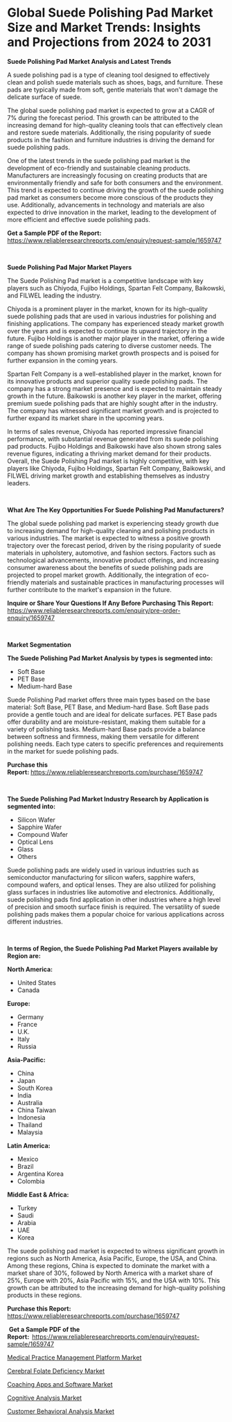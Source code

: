 <p><h1>Global Suede Polishing Pad Market Size and Market Trends: Insights and Projections from 2024 to 2031</h1></p><p><strong>Suede Polishing Pad Market Analysis and Latest Trends</strong></p>
<p><p>A suede polishing pad is a type of cleaning tool designed to effectively clean and polish suede materials such as shoes, bags, and furniture. These pads are typically made from soft, gentle materials that won't damage the delicate surface of suede.</p><p>The global suede polishing pad market is expected to grow at a CAGR of 7% during the forecast period. This growth can be attributed to the increasing demand for high-quality cleaning tools that can effectively clean and restore suede materials. Additionally, the rising popularity of suede products in the fashion and furniture industries is driving the demand for suede polishing pads.</p><p>One of the latest trends in the suede polishing pad market is the development of eco-friendly and sustainable cleaning products. Manufacturers are increasingly focusing on creating products that are environmentally friendly and safe for both consumers and the environment. This trend is expected to continue driving the growth of the suede polishing pad market as consumers become more conscious of the products they use. Additionally, advancements in technology and materials are also expected to drive innovation in the market, leading to the development of more efficient and effective suede polishing pads.</p></p>
<p><strong>Get a Sample PDF of the Report:&nbsp;</strong> <a href="https://www.reliableresearchreports.com/enquiry/request-sample/1659747">https://www.reliableresearchreports.com/enquiry/request-sample/1659747</a></p>
<p>&nbsp;</p>
<p><strong>Suede Polishing Pad Major Market Players</strong></p>
<p><p>The Suede Polishing Pad market is a competitive landscape with key players such as Chiyoda, Fujibo Holdings, Spartan Felt Company, Baikowski, and FILWEL leading the industry. </p><p>Chiyoda is a prominent player in the market, known for its high-quality suede polishing pads that are used in various industries for polishing and finishing applications. The company has experienced steady market growth over the years and is expected to continue its upward trajectory in the future. Fujibo Holdings is another major player in the market, offering a wide range of suede polishing pads catering to diverse customer needs. The company has shown promising market growth prospects and is poised for further expansion in the coming years.</p><p>Spartan Felt Company is a well-established player in the market, known for its innovative products and superior quality suede polishing pads. The company has a strong market presence and is expected to maintain steady growth in the future. Baikowski is another key player in the market, offering premium suede polishing pads that are highly sought after in the industry. The company has witnessed significant market growth and is projected to further expand its market share in the upcoming years. </p><p>In terms of sales revenue, Chiyoda has reported impressive financial performance, with substantial revenue generated from its suede polishing pad products. Fujibo Holdings and Baikowski have also shown strong sales revenue figures, indicating a thriving market demand for their products. Overall, the Suede Polishing Pad market is highly competitive, with key players like Chiyoda, Fujibo Holdings, Spartan Felt Company, Baikowski, and FILWEL driving market growth and establishing themselves as industry leaders.</p></p>
<p>&nbsp;</p>
<p><strong>What Are The Key Opportunities For Suede Polishing Pad Manufacturers?</strong></p>
<p><p>The global suede polishing pad market is experiencing steady growth due to increasing demand for high-quality cleaning and polishing products in various industries. The market is expected to witness a positive growth trajectory over the forecast period, driven by the rising popularity of suede materials in upholstery, automotive, and fashion sectors. Factors such as technological advancements, innovative product offerings, and increasing consumer awareness about the benefits of suede polishing pads are projected to propel market growth. Additionally, the integration of eco-friendly materials and sustainable practices in manufacturing processes will further contribute to the market's expansion in the future.</p></p>
<p><strong>Inquire or Share Your Questions If Any Before Purchasing This Report:</strong> <a href="https://www.reliableresearchreports.com/enquiry/pre-order-enquiry/1659747">https://www.reliableresearchreports.com/enquiry/pre-order-enquiry/1659747</a></p>
<p>&nbsp;</p>
<p><strong>Market Segmentation</strong></p>
<p><strong>The Suede Polishing Pad Market Analysis by types is segmented into:</strong></p>
<p><ul><li>Soft Base</li><li>PET Base</li><li>Medium-hard Base</li></ul></p>
<p><p>Suede Polishing Pad market offers three main types based on the base material: Soft Base, PET Base, and Medium-hard Base. Soft Base pads provide a gentle touch and are ideal for delicate surfaces. PET Base pads offer durability and are moisture-resistant, making them suitable for a variety of polishing tasks. Medium-hard Base pads provide a balance between softness and firmness, making them versatile for different polishing needs. Each type caters to specific preferences and requirements in the market for suede polishing pads.</p></p>
<p><strong>Purchase this Report:&nbsp;</strong><a href="https://www.reliableresearchreports.com/purchase/1659747">https://www.reliableresearchreports.com/purchase/1659747</a></p>
<p>&nbsp;</p>
<p><strong>The Suede Polishing Pad Market Industry Research by Application is segmented into:</strong></p>
<p><ul><li>Silicon Wafer</li><li>Sapphire Wafer</li><li>Compound Wafer</li><li>Optical Lens</li><li>Glass</li><li>Others</li></ul></p>
<p><p>Suede polishing pads are widely used in various industries such as semiconductor manufacturing for silicon wafers, sapphire wafers, compound wafers, and optical lenses. They are also utilized for polishing glass surfaces in industries like automotive and electronics. Additionally, suede polishing pads find application in other industries where a high level of precision and smooth surface finish is required. The versatility of suede polishing pads makes them a popular choice for various applications across different industries.</p></p>
<p>&nbsp;</p>
<p><strong>In terms of Region, the Suede Polishing Pad Market Players available by Region are:</strong></p>
<p>
    <p> <strong> North America: </strong>
        <ul>
            <li>United States</li>
            <li>Canada</li>
        </ul>
        </p> 
    <p> <strong> Europe: </strong>
        <ul>
            <li>Germany</li>
            <li>France</li>
            <li>U.K.</li>
            <li>Italy</li>
            <li>Russia</li>
        </ul>
        </p> 
    <p> <strong> Asia-Pacific: </strong>
        <ul>
            <li>China</li>
            <li>Japan</li>
            <li>South Korea</li>
            <li>India</li>
            <li>Australia</li>
            <li>China Taiwan</li>
            <li>Indonesia</li>
            <li>Thailand</li>
            <li>Malaysia</li>
        </ul>
        </p> 
    <p> <strong> Latin America: </strong>
        <ul>
            <li>Mexico</li>
            <li>Brazil</li>
            <li>Argentina Korea</li>
            <li>Colombia</li>
        </ul>
        </p> 
    <p> <strong> Middle East & Africa: </strong>
        <ul>
            <li>Turkey</li>
            <li>Saudi</li>
            <li>Arabia</li>
            <li>UAE</li>
            <li>Korea</li>
        </ul>
    </p>
    </p>
<p><p>The suede polishing pad market is expected to witness significant growth in regions such as North America, Asia Pacific, Europe, the USA, and China. Among these regions, China is expected to dominate the market with a market share of 30%, followed by North America with a market share of 25%, Europe with 20%, Asia Pacific with 15%, and the USA with 10%. This growth can be attributed to the increasing demand for high-quality polishing products in these regions.</p></p>
<p><strong>Purchase this Report: </strong><a href="https://www.reliableresearchreports.com/purchase/1659747">https://www.reliableresearchreports.com/purchase/1659747</a></p>
<p>&nbsp;<strong>Get a Sample PDF of the Report:&nbsp;&nbsp;</strong><a href="https://www.reliableresearchreports.com/enquiry/request-sample/1659747">https://www.reliableresearchreports.com/enquiry/request-sample/1659747</a></p>
<p><strong></strong></p>
<p><p><a href="https://github.com/Glendatilghmankmgz0rbhwpy/Market-Research-Report-List-1/blob/main/medical-practice-management-platform-market.md">Medical Practice Management Platform Market</a></p><p><a href="https://medium.com/@henrywheeler53/cerebral-folate-deficiency-market-share-evolution-and-market-growth-trends-2024-2031-dac183378756">Cerebral Folate Deficiency Market</a></p><p><a href="https://github.com/dx0328/Market-Research-Report-List-1/blob/main/coaching-apps-and-software-market.md">Coaching Apps and Software Market</a></p><p><a href="https://medium.com/@dexterhayes2023/cognitive-analysis-market-analysis-and-sze-forecasted-for-period-from-2024-to-2031-6f01d1a21ce6">Cognitive Analysis Market</a></p><p><a href="https://medium.com/@henrywheeler53/customer-behavioral-analysis-market-insights-into-market-cagr-market-trends-and-growth-8315ee8c8265">Customer Behavioral Analysis Market</a></p></p>